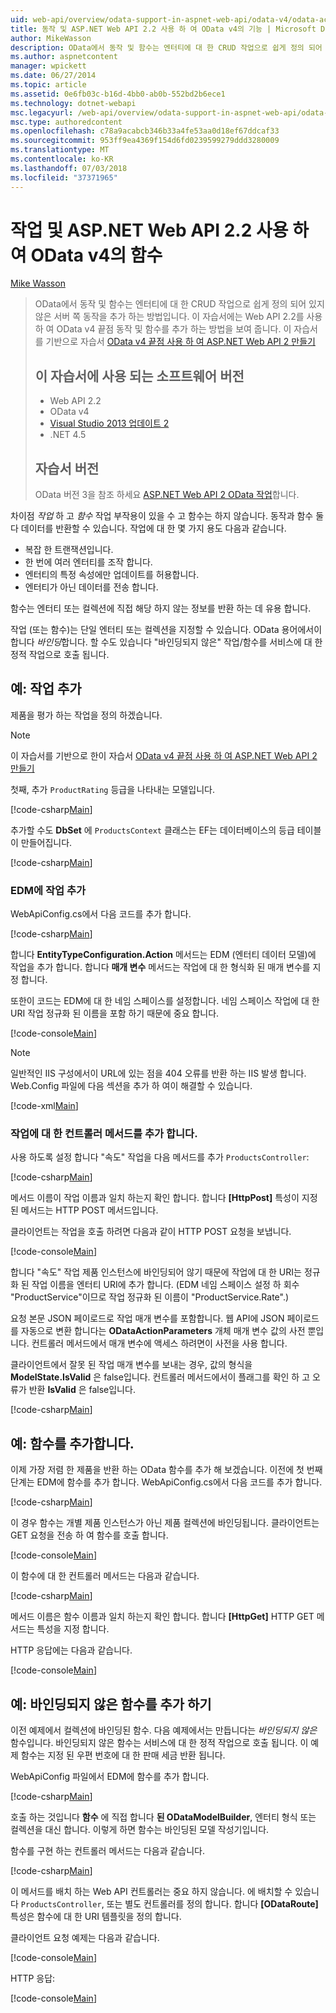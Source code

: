 ```yaml
---
uid: web-api/overview/odata-support-in-aspnet-web-api/odata-v4/odata-actions-and-functions
title: 동작 및 ASP.NET Web API 2.2 사용 하 여 OData v4의 기능 | Microsoft Docs
author: MikeWasson
description: OData에서 동작 및 함수는 엔터티에 대 한 CRUD 작업으로 쉽게 정의 되어 있지 않은 서버 쪽 동작을 추가 하는 방법입니다. 이 자습서에서는 방법...
ms.author: aspnetcontent
manager: wpickett
ms.date: 06/27/2014
ms.topic: article
ms.assetid: 0e6fb03c-b16d-4bb0-ab0b-552bd2b6ece1
ms.technology: dotnet-webapi
msc.legacyurl: /web-api/overview/odata-support-in-aspnet-web-api/odata-v4/odata-actions-and-functions
msc.type: authoredcontent
ms.openlocfilehash: c78a9acabcb346b33a4fe53aa0d18ef67ddcaf33
ms.sourcegitcommit: 953ff9ea4369f154d6fd0239599279ddd3280009
ms.translationtype: MT
ms.contentlocale: ko-KR
ms.lasthandoff: 07/03/2018
ms.locfileid: "37371965"
---
```

<a name="actions-and-functions-in-odata-v4-using-aspnet-web-api-22"></a>작업 및 ASP.NET Web API 2.2 사용 하 여 OData v4의 함수
====================
[Mike Wasson](https://github.com/MikeWasson)

> OData에서 동작 및 함수는 엔터티에 대 한 CRUD 작업으로 쉽게 정의 되어 있지 않은 서버 쪽 동작을 추가 하는 방법입니다. 이 자습서에는 Web API 2.2를 사용 하 여 OData v4 끝점 동작 및 함수를 추가 하는 방법을 보여 줍니다. 이 자습서를 기반으로 자습서 [OData v4 끝점 사용 하 여 ASP.NET Web API 2 만들기](create-an-odata-v4-endpoint.md)
> 
> ## <a name="software-versions-used-in-the-tutorial"></a>이 자습서에 사용 되는 소프트웨어 버전
> 
> 
> - Web API 2.2
> - OData v4
> - [Visual Studio 2013 업데이트 2](https://www.visualstudio.com/downloads/download-visual-studio-vs)
> - .NET 4.5
> 
> 
> ## <a name="tutorial-versions"></a>자습서 버전
> 
> OData 버전 3을 참조 하세요 [ASP.NET Web API 2 OData 작업](../odata-v3/odata-actions.md)합니다.


차이점 *작업* 하 고 *함수* 작업 부작용이 있을 수 고 함수는 하지 않습니다. 동작과 함수 둘 다 데이터를 반환할 수 있습니다. 작업에 대 한 몇 가지 용도 다음과 같습니다.

- 복잡 한 트랜잭션입니다.
- 한 번에 여러 엔터티를 조작 합니다.
- 엔터티의 특정 속성에만 업데이트를 허용합니다.
- 엔터티가 아닌 데이터를 전송 합니다.

함수는 엔터티 또는 컬렉션에 직접 해당 하지 않는 정보를 반환 하는 데 유용 합니다.

작업 (또는 함수)는 단일 엔터티 또는 컬렉션을 지정할 수 있습니다. OData 용어에서이 합니다 *바인딩*합니다. 할 수도 있습니다 &quot;바인딩되지 않은&quot; 작업/함수를 서비스에 대 한 정적 작업으로 호출 됩니다.

## <a name="example-adding-an-action"></a>예: 작업 추가

제품을 평가 하는 작업을 정의 하겠습니다.

> [!NOTE]
> 이 자습서를 기반으로 한이 자습서 [OData v4 끝점 사용 하 여 ASP.NET Web API 2 만들기](create-an-odata-v4-endpoint.md)


첫째, 추가 `ProductRating` 등급을 나타내는 모델입니다.

[!code-csharp[Main](odata-actions-and-functions/samples/sample1.cs)]

추가할 수도 **DbSet** 에 `ProductsContext` 클래스는 EF는 데이터베이스의 등급 테이블이 만들어집니다.

[!code-csharp[Main](odata-actions-and-functions/samples/sample2.cs)]

### <a name="add-the-action-to-the-edm"></a>EDM에 작업 추가

WebApiConfig.cs에서 다음 코드를 추가 합니다.

[!code-csharp[Main](odata-actions-and-functions/samples/sample3.cs)]

합니다 **EntityTypeConfiguration.Action** 메서드는 EDM (엔터티 데이터 모델)에 작업을 추가 합니다. 합니다 **매개 변수** 메서드는 작업에 대 한 형식화 된 매개 변수를 지정 합니다.

또한이 코드는 EDM에 대 한 네임 스페이스를 설정합니다. 네임 스페이스 작업에 대 한 URI 작업 정규화 된 이름을 포함 하기 때문에 중요 합니다.

[!code-console[Main](odata-actions-and-functions/samples/sample4.cmd)]

> [!NOTE]
> 일반적인 IIS 구성에서이 URL에 있는 점을 404 오류를 반환 하는 IIS 발생 합니다. Web.Config 파일에 다음 섹션을 추가 하 여이 해결할 수 있습니다.

[!code-xml[Main](odata-actions-and-functions/samples/sample5.xml)]

### <a name="add-a-controller-method-for-the-action"></a>작업에 대 한 컨트롤러 메서드를 추가 합니다.

사용 하도록 설정 합니다 &quot;속도&quot; 작업을 다음 메서드를 추가 `ProductsController`:

[!code-csharp[Main](odata-actions-and-functions/samples/sample6.cs)]

메서드 이름이 작업 이름과 일치 하는지 확인 합니다. 합니다 **[HttpPost]** 특성이 지정 된 메서드는 HTTP POST 메서드입니다.

클라이언트는 작업을 호출 하려면 다음과 같이 HTTP POST 요청을 보냅니다.

[!code-console[Main](odata-actions-and-functions/samples/sample7.cmd)]

합니다 &quot;속도&quot; 작업 제품 인스턴스에 바인딩되어 않기 때문에 작업에 대 한 URI는 정규화 된 작업 이름을 엔터티 URI에 추가 합니다. (EDM 네임 스페이스 설정 하 회수 &quot;ProductService&quot;이므로 작업 정규화 된 이름이 &quot;ProductService.Rate&quot;.)

요청 본문 JSON 페이로드로 작업 매개 변수를 포함합니다. 웹 API에 JSON 페이로드를 자동으로 변환 합니다는 **ODataActionParameters** 개체 매개 변수 값의 사전 뿐입니다. 컨트롤러 메서드에서 매개 변수에 액세스 하려면이 사전을 사용 합니다.

클라이언트에서 잘못 된 작업 매개 변수를 보내는 경우, 값의 형식을 **ModelState.IsValid** 은 false입니다. 컨트롤러 메서드에서이 플래그를 확인 하 고 오류가 반환 **IsValid** 은 false입니다.

[!code-csharp[Main](odata-actions-and-functions/samples/sample8.cs)]

## <a name="example-adding-a-function"></a>예: 함수를 추가합니다.

이제 가장 저렴 한 제품을 반환 하는 OData 함수를 추가 해 보겠습니다. 이전에 첫 번째 단계는 EDM에 함수를 추가 합니다. WebApiConfig.cs에서 다음 코드를 추가 합니다.

[!code-csharp[Main](odata-actions-and-functions/samples/sample9.cs)]

이 경우 함수는 개별 제품 인스턴스가 아닌 제품 컬렉션에 바인딩됩니다. 클라이언트는 GET 요청을 전송 하 여 함수를 호출 합니다.

[!code-console[Main](odata-actions-and-functions/samples/sample10.cmd)]

이 함수에 대 한 컨트롤러 메서드는 다음과 같습니다.

[!code-csharp[Main](odata-actions-and-functions/samples/sample11.cs)]

메서드 이름은 함수 이름과 일치 하는지 확인 합니다. 합니다 **[HttpGet]** HTTP GET 메서드는 특성을 지정 합니다.

HTTP 응답에는 다음과 같습니다.

[!code-console[Main](odata-actions-and-functions/samples/sample12.cmd)]

## <a name="example-adding-an-unbound-function"></a>예: 바인딩되지 않은 함수를 추가 하기

이전 예제에서 컬렉션에 바인딩된 함수. 다음 예제에서는 만듭니다는 *바인딩되지 않은* 함수입니다. 바인딩되지 않은 함수는 서비스에 대 한 정적 작업으로 호출 됩니다. 이 예제 함수는 지정 된 우편 번호에 대 한 판매 세금 반환 됩니다.

WebApiConfig 파일에서 EDM에 함수를 추가 합니다.

[!code-csharp[Main](odata-actions-and-functions/samples/sample13.cs)]

호출 하는 것입니다 **함수** 에 직접 합니다 **된 ODataModelBuilder**, 엔터티 형식 또는 컬렉션을 대신 합니다. 이렇게 하면 함수는 바인딩된 모델 작성기입니다.

함수를 구현 하는 컨트롤러 메서드는 다음과 같습니다.

[!code-csharp[Main](odata-actions-and-functions/samples/sample14.cs)]

이 메서드를 배치 하는 Web API 컨트롤러는 중요 하지 않습니다. 에 배치할 수 있습니다 `ProductsController`, 또는 별도 컨트롤러를 정의 합니다. 합니다 **[ODataRoute]** 특성은 함수에 대 한 URI 템플릿을 정의 합니다.

클라이언트 요청 예제는 다음과 같습니다.

[!code-console[Main](odata-actions-and-functions/samples/sample15.cmd)]

HTTP 응답:

[!code-console[Main](odata-actions-and-functions/samples/sample16.cmd)]
